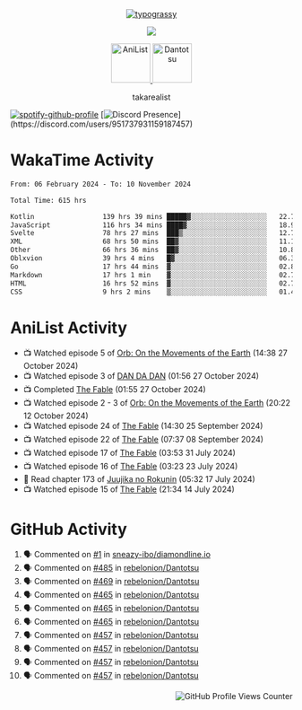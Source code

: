 <div align="center">
<a href="https://github.com/kawarimidoll/typograssy">
    <img alt="typograssy" src="https://typograssy.deno.dev/api?text=%E3%82%B8%E3%83%A7%E3%83%B3%E3%81%A7%E3%81%99%E3%80%82%E3%81%93%E3%82%93%E3%81%AB%E3%81%A1%E3%81%AF%20%20%5E%5E%20sup%20iam%20ibo%20--&&l0=none&l1=82d9d0&l2=027353&l3=038c4c&l4=01402e&bg=none&frame=none&speed=100&comment=">
</a>
</div>
<p align="center">
  <a href="https://skillicons.dev">
    <img src="https://skillicons.dev/icons?i=kotlin,figma,obsidian,androidstudio,vscode,css,html" />
  </a>
</p>

<p align="center">
    <a href="https://anilist.co/user/takarealist112/">
      <img src="https://i.imgur.com/LDvh7Lg.gif" alt="AniList" style="width: 70px; height: auto;">
    </a>
    <a href="https://discord.gg/4HPZ5nAWwM/">
      <img src="https://i.imgur.com/5o3Y9Jb.gif" alt="Dantotsu" style="width: 70px; height: auto;">
    </a>
</p>

<p align="center">
takarealist
</p>

[![spotify-github-profile](https://spotify-github-profile.vercel.app/api/view?uid=216np2gahwfhcjozqmzomew7i&cover_image=true&theme=novatorem&show_offline=true&background_color=121212&interchange=false&bar_color=53b14f&bar_color_cover=true)](https://spotify-github-profile.vercel.app/api/view?uid=216np2gahwfhcjozqmzomew7i&redirect=true)
[![Discord Presence](https://lanyard-profile-readme.vercel.app/api/951737931159187457?theme=dark&bg=Oe1116&animated=false&hideDiscrim=true&borderRadius=30px&idleMessage=currently%20offline...)](https://discord.com/users/951737931159187457)

# WakaTime Activity

<!--START_SECTION:waka-->

```txt
From: 06 February 2024 - To: 10 November 2024

Total Time: 615 hrs

Kotlin                 139 hrs 39 mins █████▓░░░░░░░░░░░░░░░░░░░   22.71 %
JavaScript             116 hrs 34 mins ████▓░░░░░░░░░░░░░░░░░░░░   18.96 %
Svelte                 78 hrs 27 mins  ███▒░░░░░░░░░░░░░░░░░░░░░   12.76 %
XML                    68 hrs 50 mins  ██▓░░░░░░░░░░░░░░░░░░░░░░   11.19 %
Other                  66 hrs 36 mins  ██▓░░░░░░░░░░░░░░░░░░░░░░   10.83 %
Oblxvion               39 hrs 4 mins   █▓░░░░░░░░░░░░░░░░░░░░░░░   06.35 %
Go                     17 hrs 44 mins  ▓░░░░░░░░░░░░░░░░░░░░░░░░   02.89 %
Markdown               17 hrs 1 min    ▓░░░░░░░░░░░░░░░░░░░░░░░░   02.77 %
HTML                   16 hrs 52 mins  ▓░░░░░░░░░░░░░░░░░░░░░░░░   02.74 %
CSS                    9 hrs 2 mins    ▒░░░░░░░░░░░░░░░░░░░░░░░░   01.47 %
```

<!--END_SECTION:waka-->

# AniList Activity

<!-- ANILIST_ACTIVITY:start -->

-   📺 Watched episode 5 of [Orb: On the Movements of the Earth](https://anilist.co/anime/151514) (14:38 27 October 2024)
-   📺 Watched episode 3 of [DAN DA DAN](https://anilist.co/anime/171018) (01:56 27 October 2024)
-   📺 Completed [The Fable](https://anilist.co/anime/166910) (01:55 27 October 2024)
-   📺 Watched episode 2 - 3 of [Orb: On the Movements of the Earth](https://anilist.co/anime/151514) (20:22 12 October 2024)
-   📺 Watched episode 24 of [The Fable](https://anilist.co/anime/166910) (14:30 25 September 2024)
-   📺 Watched episode 22 of [The Fable](https://anilist.co/anime/166910) (07:37 08 September 2024)
-   📺 Watched episode 17 of [The Fable](https://anilist.co/anime/166910) (03:53 31 July 2024)
-   📺 Watched episode 16 of [The Fable](https://anilist.co/anime/166910) (03:23 23 July 2024)
-   📖 Read chapter 173 of [Juujika no Rokunin](https://anilist.co/manga/116671) (05:32 17 July 2024)
-   📺 Watched episode 15 of [The Fable](https://anilist.co/anime/166910) (21:34 14 July 2024)

<!-- ANILIST_ACTIVITY:end -->

# GitHub Activity

<!--START_SECTION:activity-->

1. 🗣 Commented on [#1](https://github.com/sneazy-ibo/diamondline.io/issues/1#issuecomment-2411269955) in [sneazy-ibo/diamondline.io](https://github.com/sneazy-ibo/diamondline.io)
2. 🗣 Commented on [#485](https://github.com/rebelonion/Dantotsu/issues/485#issuecomment-2374839206) in [rebelonion/Dantotsu](https://github.com/rebelonion/Dantotsu)
3. 🗣 Commented on [#469](https://github.com/rebelonion/Dantotsu/issues/469#issuecomment-2291590291) in [rebelonion/Dantotsu](https://github.com/rebelonion/Dantotsu)
4. 🗣 Commented on [#465](https://github.com/rebelonion/Dantotsu/issues/465#issuecomment-2257555066) in [rebelonion/Dantotsu](https://github.com/rebelonion/Dantotsu)
5. 🗣 Commented on [#465](https://github.com/rebelonion/Dantotsu/issues/465#issuecomment-2257389149) in [rebelonion/Dantotsu](https://github.com/rebelonion/Dantotsu)
6. 🗣 Commented on [#465](https://github.com/rebelonion/Dantotsu/issues/465#issuecomment-2257388359) in [rebelonion/Dantotsu](https://github.com/rebelonion/Dantotsu)
7. 🗣 Commented on [#457](https://github.com/rebelonion/Dantotsu/issues/457#issuecomment-2256121324) in [rebelonion/Dantotsu](https://github.com/rebelonion/Dantotsu)
8. 🗣 Commented on [#457](https://github.com/rebelonion/Dantotsu/issues/457#issuecomment-2256120426) in [rebelonion/Dantotsu](https://github.com/rebelonion/Dantotsu)
9. 🗣 Commented on [#457](https://github.com/rebelonion/Dantotsu/issues/457#issuecomment-2256119951) in [rebelonion/Dantotsu](https://github.com/rebelonion/Dantotsu)
10. 🗣 Commented on [#457](https://github.com/rebelonion/Dantotsu/issues/457#issuecomment-2256116300) in [rebelonion/Dantotsu](https://github.com/rebelonion/Dantotsu)
<!--END_SECTION:activity-->

<div align="right">
    <img src="https://komarev.com/ghpvc/?username=sneazy-ibo&color=ff6e00&label=Counter&abbreviated=true" alt="GitHub Profile Views Counter">
</div>
